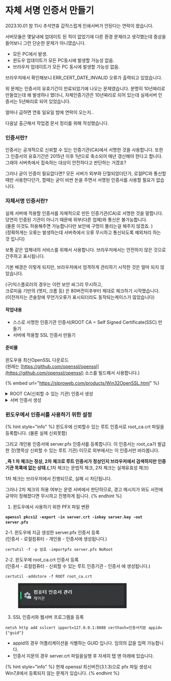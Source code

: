# 자체 서명 인증서 만들기

2023.10.01 밤 11시 추석연휴 갑작스럽게 인쇄서버가 안된다는 연락이 왔습니다.&#x20;

서버모듈은 몇달내에 업데이트 된 적이 없었기에 다른 환경 문제라고 생각했는데 증상을 들어보니 그런 단순한 문제가 아니였습니다.&#x20;

* 모든 PC에서 발생.
* 윈도우 업데이트가 모든 PC동시에 발생할 가능성 없음.
* 브라우저 업데이트가 모든 PC 동시에 발생할 가능성 없음.

브라우저에서 확인해보니 ERR\_CERT\_DATE\_INVALID 오류가 출력되고 있었습니다.&#x20;

위 문제는 인증서의 유효기간이 만료되었기에 나오는 문제였습니다. 분명히 10년짜리로 만들었는데 왜 발생하나 했더니, 자체인증기관은 10년짜리로 되어 있는데 실제서버 인증서는 5년짜리로 되어 있었습니다.



얼마나 급하면 연휴 일요일 밤에 연락이 오는지..

다음날 출근해서 작업겸 문서 정리를 위해 작성했습니다.&#x20;



### **인증서란?**

인증서는 공개적으로 신뢰할 수 있는 인증기관(CA)에서 서명한 것을 사용합니다.  또한 그 인증서의 유효기간은 2015년 이후 1년으로 축소되어 매년 갱신해야 한다고 합니다. 그래야 서버측에서 접속하는 대상이 안전하다고 판단하는 거겠죠?&#x20;

그러나 굳이 인증이 필요없다면? 모든 서버가 외부와 단절되었더단가, 로컬PC와 통신할때만 사용한다던가, 할때는 굳이 비싼 돈을 주면서 서명된 인증서를 사용할 필요가 없습니다.&#x20;



### 자체서명 인증서란?

실제 서버에 적용할 인증서를 자체적으로 만든 인증기관(CA)로 서명한 것을 말합니다. 당연히 인증된 기관이 아니기 때문에 외부(다른 업체)와 통신은 불가능합니다.\
(물론 이것도 허용해주면 가능합니다만 보안에 구멍이 뚤리는걸 해주지 않겠죠. ) \
(정확하게는 오류는 발생하는데 서버측에서 오류 무시하고 통신되도록 예외처리 하는 것 입니다)

보통 같은 업체내의 서비스를 위해서 사용합니다. 브라우저에서는 안전하지 않은 것으로 간주하고 표시됩니다.&#x20;



기본 배경은 이렇게 되지만, 브라우저에서 엄격하게 관리하기 시작한 것은 얼마 되지 않았습니다.&#x20;

(구)익스플로러의 경우는 이런 보안 싸그리 무시하고, \
크로미움 기반의 (엣지, 크롬 등) 은 80버전이후부터 제대로 체크하기 시작했습니다. \
(이전까지는 콘솔창에 무언가오류가 표시되더라도 동작되는케이스가 많았습니다)



#### 작업내용

* 스스로 서명한 인증기관 인증서(ROOT CA = Self Signed Certificate(SSC) 만들기
* 서버에 적용할 SSL 인증서 만들기

#### 준비물

윈도우용 최신OpenSSL 다운로드\
(원래는 [https://github.com/openssl/openssl](https://github.com/openssl/openssl) 소스를 빌드해서 사용합니다.)

{% embed url="https://slproweb.com/products/Win32OpenSSL.html" %}

<details>

<summary>ROOT CA(신뢰할 수 있는 기관) 인증서 생성</summary>

1. 개인 키 생성(key)

```
openssl genrsa -des3 -out root_ca.key 2048
```

2. 메모장으로  인증요청서 환경파일 생성(cnf)\
   이 파일이 없으면 인증요청서 생성시 전부 타이핑해서 입력하게 됩니다. \
   편의성을 위해서 만들어 주는게 좋습니다.&#x20;

{% code title="root_ca_openssl.cnf" %}
```
[ req ]
default_bits            = 2048
default_md              = sha1
default_keyfile         = root_ca.key
distinguished_name      = req_distinguished_name
extensions             = v3_ca
req_extensions = v3_ca

[ v3_ca ]
basicConstraints       = critical, CA:TRUE, pathlen:0
subjectKeyIdentifier   = hash
##authorityKeyIdentifier = keyid:always, issuer:always
keyUsage               = keyCertSign, cRLSign
nsCertType             = sslCA, emailCA, objCA

[req_distinguished_name ]
countryName                     = KR
countryName_default             = KR
countryName_min                 = 2
countryName_max                 = 2

# 회사명 입력
organizationName              = Company
organizationName_default      = Company

# 부서 입력
#organizationalUnitName          = 부서명
#organizationalUnitName_default  = 부서명  

# SSL 서비스할 domain 명 입력
commonName                     = 도메인
commonName_default             = 도메인
commonName_max                  = 64
```
{% endcode %}

3. 인증요청서 (CSR) 파일생성

```
openssl req -new -key root_ca.key -out root_ca.csr -config root_ca_openssl.cnf
```

4. 자체 서명 인증서 생성(CRT)

```
openssl x509 -req -days 3650 -extensions v3_ca -set_serial 1 -in root_ca.csr
 -signkey root_ca.key 
 -out root_ca.crt 
 -extfile root_ca_openssl.cnf -sha256
```

</details>

<details>

<summary>서버 인증서 생성</summary>

1. 개인키 생성(key)

```
openssl genrsa -des3 -out server.key 2048
```

2. 인증요청서 환경파일 생성(cnf)\
   이 파일이 없으면 인증요청서 생성시 전부 타이핑해서 입력하게 됩니다. \
   편의성을 위해서 만들어 주는게 좋습니다.&#x20;

{% code title="server_openssl.cnf" %}
```
[ req ]
default_bits            = 2048
default_md              = sha1
default_keyfile         = root_ca.key
distinguished_name      = req_distinguished_name
extensions             = v3_user
## 인증서 요청시에도 extension 이 들어가면 authorityKeyIdentifier 를 찾지 못해 에러가 나므로 막아둔다.
## req_extensions = v3_user
  
[ v3_user ]
# Extensions to add to a certificate request
basicConstraints = CA:FALSE
authorityKeyIdentifier = keyid,issuer
subjectKeyIdentifier = hash
keyUsage = nonRepudiation, digitalSignature, keyEncipherment
## SSL 용 확장키 필드
extendedKeyUsage = serverAuth,clientAuth
subjectAltName          = @alt_names

[ alt_names]
## Subject AltName의 DNSName field에 SSL Host 의 도메인 이름을 적어준다.
## 멀티 도메인일 경우 *.lesstif.com 처럼 쓸 수 있다.
IP.1   = 127.0.0.1
#DNS.2   = lesstif.com
#DNS.3   = *.lesstif.com
  
[req_distinguished_name ]
countryName                     = Country Name (2 letter code)
countryName_default             = KR
countryName_min                 = 2
countryName_max                 = 2
  
# 회사명 입력
organizationName              = Organization Name (eg, company)
organizationName_default      = 회사명
   
# 부서 입력
organizationalUnitName          = Organizational Unit Name (eg, section)
organizationalUnitName_default  = 부서명
   
# SSL 서비스할 domain 명 입력
commonName                      = Common Name (eg, your name or your server's hostname)
commonName_default             = 127.0.0.1
commonName_max                  = 64
```
{% endcode %}

3. 인증요청서 (CSR) 파일생성

<pre><code><strong>openssl req -new -key server.key -out server.csr -config server_openssl.cnf
</strong></code></pre>

4. 인증요청서파일(CSR)을 자체서명된인증기관(ROOT CA) 캐인키로 서명

```
openssl x509 -req -days 3650 -extensions v3_user -in server.csr 
-CA root_ca.crt -CAcreateserial 
-CAkey root_ca.key 
-out server.crt -extfile server_openssl.cnf -sha256 
```

</details>



### 윈도우에서 인증서를 사용하기 위한 설정



{% hint style="info" %}
윈도우에 신뢰할수 있는 루트 인증서로 root\_ca.crt 파일을 등록합니다. (물론 실제 신뢰못함)

그리고 개인용 인증서에 server.pfx 인증서를 등록합니다. 이 인증서는 root\_ca가 발급한 것(명목상 신뢰할 수 있는 루트 기관) 이므로 외부에서는 이 인증서만 바라봅니다.

_**즉 1 차 체크는 정상, 2차 체크로 루트 인증서가  정상인지 브라우저에서 검색하지만 인증기관 목록에 없는 상태.(**_1차 체크는 문법적 체크, 2차 체크는 실제유효성 체크)

1차 체크는 브라우저에서 진행되므로, 실패 시 차단됩니다.&#x20;

그러나 2차 체크의 허용 여부는 운영 서버에서 판단하므로, 경고 메시지가 와도 사전에 규약이 정해졌다면 무시하고 진행하게 됩니다.&#x20;
{% endhint %}



1. 윈도우에서 사용하기 위한 PFX 파일 변환

<pre><code><strong>openssl pkcs12 -export -in server.crt -inkey server.key -out server.pfx
</strong></code></pre>

&#x20;2-1. 윈도우에 지금 생성한 server.pfx 인증서 등록 \
&#x20;       (인증서 - 로컬컴퓨터 - 개인용 - 인증서에 생성됩니다.)

```
certutil -f -p 암호 -importpfx server.pfx NoRoot
```

&#x20;2-2. 윈도우에 root\_ca.crt 인증서 등록 \
&#x20;       (인증서 - 로컬컴퓨터 - 신뢰할 수 있는 루트 인증기관 - 인증서 에 생성됩니다.)

```
certutil -addstore -f ROOT root_ca.crt
```

<figure><img src="../../.gitbook/assets/image (1).png" alt=""><figcaption></figcaption></figure>

3. SSL 인증서와 웹서버 프로그램을 등록

```
netsh http add sslcert ipport=127.0.0.1:8888 certhash=인증서지문 appid={"guid"}
```

* appid의 경우 어플리케이션을 식별하는 GUID 입니다. 임의의 값을 입력 가능합니다.&#x20;
* 인증서 지문의 경우 server.crt 파일을실행 후 자세히 탭 맨 아래에 있습니다.&#x20;



{% hint style="info" %}
현재 openssl 최신버전(3.1.3)으로 pfx 파일 생성시 Win7,8에서 등록되지 않는 문제가 있습니다.
{% endhint %}

